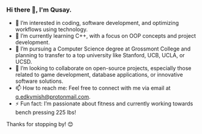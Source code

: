### Hi there 👋, I'm Qusay.

- 👀 I’m interested in coding, software development, and optimizing workflows using technology.
- 🌱 I’m currently learning C++, with a focus on OOP concepts and project development.
- 💼 I’m pursuing a Computer Science degree at Grossmont College and planning to transfer to a top university like Stanford, UCB, UCLA, or UCSD.
- 💞️ I’m looking to collaborate on open-source projects, especially those related to game development, database applications, or innovative software solutions.
- 📫 How to reach me: Feel free to connect with me via email at q.edkymish@protonmail.com.
- ⚡ Fun fact: I’m passionate about fitness and currently working towards bench pressing 225 lbs!

Thanks for stopping by! 😊
